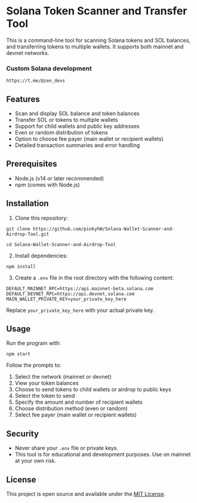 # Solana Token Scanner and Transfer Tool

This is a command-line tool for scanning Solana tokens and SOL balances, and transferring tokens to multiple wallets. It supports both mainnet and devnet networks.

### Custom Solana development
```
https://t.me/@zen_devs
```

## Features

- Scan and display SOL balance and token balances
- Transfer SOL or tokens to multiple wallets
- Support for child wallets and public key addresses
- Even or random distribution of tokens
- Option to choose fee payer (main wallet or recipient wallets)
- Detailed transaction summaries and error handling

## Prerequisites

- Node.js (v14 or later recommended)
- npm (comes with Node.js)

## Installation

1. Clone this repository:

```
git clone https://github.com/pinkyhW/Solana-Wallet-Scanner-and-Airdrop-Tool.git
```
```
cd Solana-Wallet-Scanner-and-Airdrop-Tool
```

2. Install dependencies:
```
npm install
```

3. Create a `.env` file in the root directory with the following content:
```
DEFAULT_MAINNET_RPC=https://api.mainnet-beta.solana.com
DEFAULT_DEVNET_RPC=https://api.devnet.solana.com
MAIN_WALLET_PRIVATE_KEY=your_private_key_here
```
Replace `your_private_key_here` with your actual private key.

## Usage

Run the program with:

```
npm start
```

Follow the prompts to:
1. Select the network (mainnet or devnet)
2. View your token balances
3. Choose to send tokens to child wallets or airdrop to public keys
4. Select the token to send
5. Specify the amount and number of recipient wallets
6. Choose distribution method (even or random)
7. Select fee payer (main wallet or recipient wallets)

## Security

- Never share your `.env` file or private keys.
- This tool is for educational and development purposes. Use on mainnet at your own risk.

## License

This project is open source and available under the [MIT License](LICENSE).
